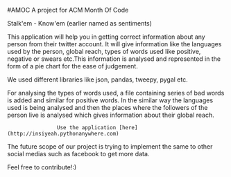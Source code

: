 #AMOC
A project for ACM Month Of Code

Stalk'em - Know'em (earlier named as sentiments)

This application will help you in getting correct information about any person from their twitter account. It will give information like the languages used by the person, global reach, types of words used like positive, negative or swears etc.This information is analysed and represented in the form of a pie chart for the ease of judgement.

We used different libraries like json, pandas, tweepy, pygal etc.

For analysing the types of words used, a file containing series of bad words is added and similar for positive words. In the similar way the languages used is being analysed and then the places where the followers of the person live is analysed which gives information about their global reach.

                    Use the application [here](http://insiyeah.pythonanywhere.com)

The future scope of our project is trying to implement the same to other social medias such as facebook to get more data.

Feel free to contribute!:)
